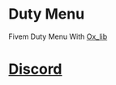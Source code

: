 # Duty Menu
Fivem Duty Menu With [Ox_lib](https://github.com/overextended/ox_lib)
# [Discord](https://discord.gg/uEF8e5CGV3)
